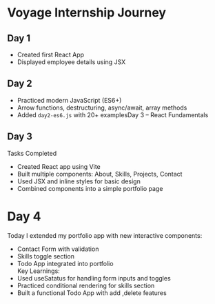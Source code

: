 # Voyage Internship Journey

## Day 1
- Created first React App
- Displayed employee details using JSX

## Day 2
- Practiced modern JavaScript (ES6+)
- Arrow functions, destructuring, async/await, array methods
- Added `day2-es6.js` with 20+ examplesDay 3 – React Fundamentals
  
## Day 3
Tasks Completed
- Created React app using Vite
- Built multiple components: About, Skills, Projects, Contact
- Used JSX and inline styles for basic design
- Combined components into a simple portfolio page

# Day 4 

Today I extended my portfolio app with new interactive components:  
- Contact Form with validation  
- Skills toggle section  
- Todo App integrated into portfolio  
Key Learnings:  
- Used useSatatus for handling form inputs and toggles  
- Practiced conditional rendering for skills section  
- Built a functional Todo App with add ,delete features  
